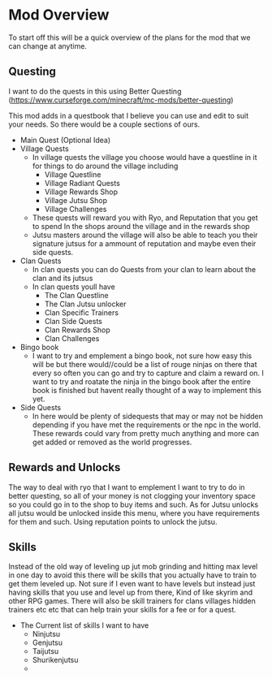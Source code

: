 # Mod Overview
To start off this will be a quick overview of the plans for the mod that we can change at anytime. 
## Questing
I want to do the quests in this using Better Questing (https://www.curseforge.com/minecraft/mc-mods/better-questing)


This mod adds in a questbook that I believe you can use and edit to suit your needs. So there would be a couple sections of ours. 
* Main Quest (Optional Idea)
* Village Quests
  * In village quests the village you choose would have a questline in it for things to do around the village including
    * Village Questline
    * Village Radiant Quests
    * Village Rewards Shop
    * Village Jutsu Shop
    * Village Challenges
  * These quests will reward you with Ryo, and Reputation that you get to spend In the shops around the village and in the rewards shop
  * Jutsu masters around the village will also be able to teach you their signature jutsus for a ammount of reputation and maybe even their side quests. 
* Clan Quests
  * In clan quests you can do Quests from your clan to learn about the clan and its jutsus
  * In clan quests youll have
    * The Clan Questline
    * The Clan Jutsu unlocker
    * Clan Specific Trainers
    * Clan Side Quests
    * Clan Rewards Shop
    * Clan Challenges
* Bingo book
  * I want to try and emplement a bingo book, not sure how easy this will be but there would//could be a list of rouge ninjas on there that every so often you can go and try to capture and claim a reward on.  I want to try and roatate the ninja in the bingo book after the entire book is finished but havent really thought of a way to implement this yet.  
* Side Quests
  * In here would be plenty of sidequests that may or may not be hidden depending if you have met the requirements  or the npc in the world. These rewards could vary from pretty much anything and more can get added or removed as the world progresses. 

## Rewards and Unlocks
The way to deal with ryo that I want to emplement I want to try to do in better questing, so all of your money is not clogging your inventory space so you could go in to the shop to buy items and such.  As for Jutsu unlocks all jutsu would be unlocked inside this menu, where you have requirements for them and such.  Using reputation points to unlock the jutsu. 

## Skills
Instead of the old way of leveling up jut mob grinding and hitting max level in one day to avoid this there will be skills that you actually have to train to get them leveled up. Not sure if I even want to have levels but instead just having skills that you use and level up from there, Kind of like skyrim and other RPG games.  There will also be skill trainers for clans villages hidden trainers etc etc that can help train your skills for a fee or for a quest.  
* The Current list of skills I want to have
  * Ninjutsu
  * Genjutsu
  * Taijutsu
  * Shurikenjutsu
  * 
